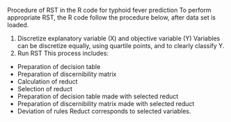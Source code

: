 Procedure of RST in the R code for typhoid fever prediction
To perform appropriate RST, the R code follow the procedure below, after data set is loaded.
1. Discretize explanatory variable (X) and objective variable (Y)
Variables can be discretize equally, using quartile points, and to clearly classify Y.
2. Run RST
This process includes:
* Preparation of decision table
* Preparation of discernibility matrix
* Calculation of reduct
* Selection of reduct
* Preparation of decision table made with selected reduct
* Preparation of discernibility matrix made with selected reduct
* Deviation of rules
Reduct corresponds to selected variables.

